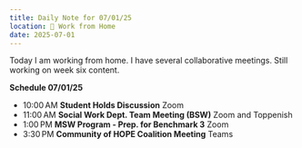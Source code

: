 ```yaml
---
title: Daily Note for 07/01/25
location: 🏡 Work from Home
date: 2025-07-01
---
```

Today I am working from home. I have several collaborative meetings. Still working on week six content.

**Schedule 07/01/25**
- 10:00 AM **Student Holds Discussion** Zoom
- 11:00 AM **Social Work Dept. Team Meeting (BSW)** Zoom and Toppenish
- 1:00 PM **MSW Program - Prep. for Benchmark 3** Zoom
- 3:30 PM **Community of HOPE Coalition Meeting** Teams